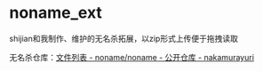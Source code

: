 # noname_ext
shijian和我制作、维护的无名杀拓展，以zip形式上传便于拖拽读取

无名杀仓库：[文件列表 - noname/noname - 公开仓库 - nakamurayuri](https://nakamurayuri.coding.net/public/noname/noname/git/files)
